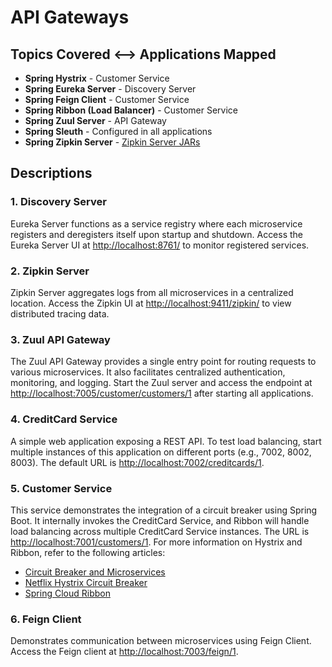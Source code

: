 # API Gateways

## Topics Covered <--> Applications Mapped
- **Spring Hystrix** - Customer Service
- **Spring Eureka Server** - Discovery Server
- **Spring Feign Client** - Customer Service
- **Spring Ribbon (Load Balancer)** - Customer Service
- **Spring Zuul Server** - API Gateway
- **Spring Sleuth** - Configured in all applications
- **Spring Zipkin Server** - [Zipkin Server JARs](http://localhost:9411/zipkin/)

## Descriptions

### 1. Discovery Server
Eureka Server functions as a service registry where each microservice registers and deregisters itself upon startup and shutdown. Access the Eureka Server UI at [http://localhost:8761/](http://localhost:8761/) to monitor registered services.

### 2. Zipkin Server
Zipkin Server aggregates logs from all microservices in a centralized location. Access the Zipkin UI at [http://localhost:9411/zipkin/](http://localhost:9411/zipkin/) to view distributed tracing data.

### 3. Zuul API Gateway
The Zuul API Gateway provides a single entry point for routing requests to various microservices. It also facilitates centralized authentication, monitoring, and logging. Start the Zuul server and access the endpoint at [http://localhost:7005/customer/customers/1](http://localhost:7005/customer/customers/1) after starting all applications.

### 4. CreditCard Service
A simple web application exposing a REST API. To test load balancing, start multiple instances of this application on different ports (e.g., 7002, 8002, 8003). The default URL is [http://localhost:7002/creditcards/1](http://localhost:7002/creditcards/1).

### 5. Customer Service
This service demonstrates the integration of a circuit breaker using Spring Boot. It internally invokes the CreditCard Service, and Ribbon will handle load balancing across multiple CreditCard Service instances. The URL is [http://localhost:7001/customers/1](http://localhost:7001/customers/1). For more information on Hystrix and Ribbon, refer to the following articles:
- [Circuit Breaker and Microservices](http://www.waheedtechblog.com/2019/06/circuit-breaker-and-microservices.html)
- [Netflix Hystrix Circuit Breaker](http://www.waheedtechblog.com/2019/06/netflix-hystrix-circuit-breaker.html)
- [Spring Cloud Ribbon](http://www.waheedtechblog.com/2019/08/microservices-spring-cloud-ribbon-with.html)

### 6. Feign Client
Demonstrates communication between microservices using Feign Client. Access the Feign client at [http://localhost:7003/feign/1](http://localhost:7003/feign/1).
